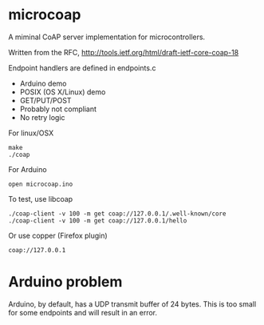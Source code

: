 microcoap
=========

A miminal CoAP server implementation for microcontrollers.

Written from the RFC, http://tools.ietf.org/html/draft-ietf-core-coap-18

Endpoint handlers are defined in endpoints.c

 * Arduino demo
 * POSIX (OS X/Linux) demo
 * GET/PUT/POST
 * Probably not compliant
 * No retry logic

For linux/OSX

    make
    ./coap

For Arduino

    open microcoap.ino

To test, use libcoap

    ./coap-client -v 100 -m get coap://127.0.0.1/.well-known/core
    ./coap-client -v 100 -m get coap://127.0.0.1/hello

Or use copper (Firefox plugin)

    coap://127.0.0.1

Arduino problem
===============

Arduino, by default, has a UDP transmit buffer of 24 bytes. This is too small
for some endpoints and will result in an error.

